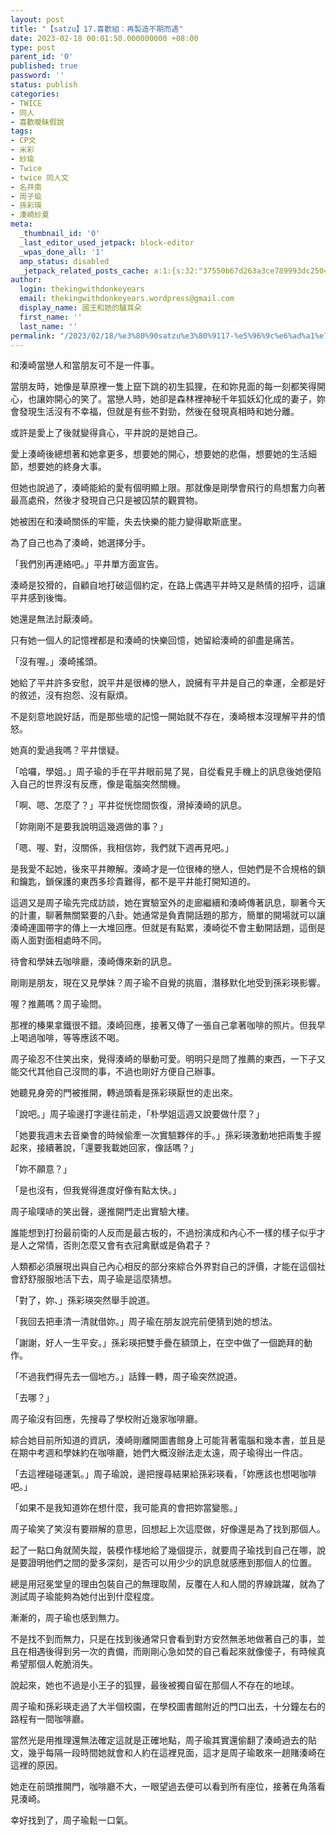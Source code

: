 ```yaml
---
layout: post
title: "【satzu】17.喜歡組：再製造不期而遇"
date: 2023-02-18 00:01:50.000000000 +08:00
type: post
parent_id: '0'
published: true
password: ''
status: publish
categories:
- TWICE
- 同人
- 喜歡曖昧假說
tags:
- CP文
- 米彩
- 紗瑜
- Twice
- twice 同人文
- 名井南
- 周子瑜
- 孫彩瑛
- 湊崎紗夏
meta:
  _thumbnail_id: '0'
  _last_editor_used_jetpack: block-editor
  _wpas_done_all: '1'
  amp_status: disabled
  _jetpack_related_posts_cache: a:1:{s:32:"37550b67d263a3ce789993dc25046c5f";a:2:{s:7:"expires";i:1736455037;s:7:"payload";a:6:{i:0;a:1:{s:2:"id";i:798;}i:1;a:1:{s:2:"id";i:3483;}i:2;a:1:{s:2:"id";i:3560;}i:3;a:1:{s:2:"id";i:824;}i:4;a:1:{s:2:"id";i:3488;}i:5;a:1:{s:2:"id";i:3556;}}}}
author:
  login: thekingwithdonkeyears
  email: thekingwithdonkeyears.wordpress@gmail.com
  display_name: 國王和她的驢耳朵
  first_name: ''
  last_name: ''
permalink: "/2023/02/18/%e3%80%90satzu%e3%80%9117-%e5%96%9c%e6%ad%a1%e7%b5%84%ef%bc%9a%e5%86%8d%e8%a3%bd%e9%80%a0%e4%b8%8d%e6%9c%9f%e8%80%8c%e9%81%87/"
---
```


和湊崎當戀人和當朋友可不是一件事。

當朋友時，她像是草原裡一隻上竄下跳的初生狐狸，在和妳見面的每一刻都笑得開心，也讓妳開心的笑了。當戀人時，她卻是森林裡神秘千年狐妖幻化成的妻子，妳會發現生活沒有不幸福，但就是有些不對勁，然後在發現真相時和她分離。

或許是愛上了後就變得貪心，平井說的是她自己。

愛上湊崎後總想著和她拿更多，想要她的開心，想要她的悲傷，想要她的生活細節，想要她的終身大事。

但她也說過了，湊崎能給的愛有個明顯上限。那就像是剛學會飛行的鳥想奮力向著最高處飛，然後才發現自己只是被囚禁的觀賞物。

她被困在和湊崎關係的牢籠，失去快樂的能力變得歇斯底里。

為了自己也為了湊崎，她選擇分手。

「我們別再連絡吧。」平井單方面宣告。

湊崎是狡猾的，自顧自地打破這個約定，在路上偶遇平井時又是熱情的招呼，這讓平井感到後悔。

她還是無法討厭湊崎。

只有她一個人的記憶裡都是和湊崎的快樂回憶，她留給湊崎的卻盡是痛苦。

「沒有喔。」湊崎搖頭。

她給了平井許多安慰，說平井是很棒的戀人，說擁有平井是自己的幸運，全都是好的敘述，沒有抱怨、沒有厭煩。

不是刻意地說好話，而是那些壞的記憶一開始就不存在，湊崎根本沒理解平井的憤怒。

她真的愛過我嗎？平井懷疑。

「哈囉，學姐。」周子瑜的手在平井眼前晃了晃，自從看見手機上的訊息後她便陷入自己的世界沒有反應，像是電腦突然關機。

「啊、嗯、怎麼了？」平井從恍惚間恢復，滑掉湊崎的訊息。

「妳剛剛不是要我說明這幾週做的事？」

「嗯、喔、對，沒關係，我相信妳，我們就下週再見吧。」

是我愛不起她，後來平井瞭解。湊崎才是一位很棒的戀人，但她們是不合規格的鎖和鑰匙，鎖保護的東西多珍貴難得，都不是平井能打開知道的。

這週又是周子瑜先完成訪談，她在實驗室外的走廊繼續和湊崎傳著訊息，聊著今天的計畫，聊著無關緊要的八卦。她通常是負責開話題的那方，簡單的開場就可以讓湊崎連圖帶字的傳上一大堆回應。但就是有點累，湊崎從不會主動開話題，這倒是兩人面對面相處時不同。

待會和學妹去咖啡廳，湊崎傳來新的訊息。

剛剛是朋友，現在又見學妹？周子瑜不自覺的挑眉，潛移默化地受到孫彩瑛影響。

喔？推薦嗎？周子瑜問。

那裡的榛果拿鐵很不錯。湊崎回應，接著又傳了一張自己拿著咖啡的照片。但我早上喝過咖啡，等等應該不喝。

周子瑜忍不住笑出來，覺得湊崎的舉動可愛。明明只是問了推薦的東西，一下子又能交代其他自己沒問的事，不過也剛好方便自己辦事。

她聽見身旁的門被推開，轉過頭看是孫彩瑛厭世的走出來。

「說吧。」周子瑜邊打字邊往前走，「朴學姐這週又說要做什麼？」

「她要我週末去音樂會的時候偷牽一次實驗夥伴的手。」孫彩瑛激動地把兩隻手握起來，接續著說，「還要我載她回家，像話嗎？」

「妳不願意？」

「是也沒有，但我覺得進度好像有點太快。」

周子瑜噗哧的笑出聲，邊推開門走出實驗大樓。

誰能想到打扮最前衛的人反而是最古板的，不過扮演成和內心不一樣的樣子似乎才是人之常情，否則怎麼又會有衣冠禽獸或是偽君子？

人類都必須展現出與自己內心相反的部分來綜合外界對自己的評價，才能在這個社會舒舒服服地活下去，周子瑜是這麼猜想。

「對了，妳、」孫彩瑛突然舉手說道。

「我回去把車清一清就借妳。」周子瑜在朋友說完前便猜到她的想法。

「謝謝，好人一生平安。」孫彩瑛把雙手疊在額頭上，在空中做了一個跪拜的動作。

「不過我們得先去一個地方。」話鋒一轉，周子瑜突然說道。

「去哪？」

周子瑜沒有回應，先搜尋了學校附近幾家咖啡廳。

綜合她目前所知道的資訊，湊崎剛離開圖書館身上可能背著電腦和幾本書，並且是在期中考週和學妹約在咖啡廳，她們大概沒辦法走太遠，周子瑜得出一件店。

「去這裡碰碰運氣。」周子瑜說，邊把搜尋結果給孫彩瑛看，「妳應該也想喝咖啡吧。」

「如果不是我知道妳在想什麼，我可能真的會把妳當變態。」

周子瑜笑了笑沒有要辯解的意思，回想起上次這麼做，好像還是為了找到那個人。

起了一點口角就鬧失蹤，裝模作樣地給了幾個提示，就要周子瑜找到自己在哪，說是要證明他們之間的愛多深刻，是否可以用少少的訊息就感應到那個人的位置。

總是用冠冕堂皇的理由包裝自己的無理取鬧，反覆在人和人間的界線跳躍，就為了測試周子瑜能夠為她付出到什麼程度。

漸漸的，周子瑜也感到無力。

不是找不到而無力，只是在找到後通常只會看到對方安然無恙地做著自己的事，並且在相遇後得到另一次的責備，而剛剛心急如焚的自己看起來就像傻子，有時候真希望那個人乾脆消失。

說起來，她也不過是小王子的狐狸，最後被獨自留在那個人不存在的地球。

周子瑜和孫彩瑛走過了大半個校園，在學校圖書館附近的門口出去，十分鐘左右的路程有一間咖啡廳。

當然光是用推理還無法確定這就是正確地點，周子瑜其實還偷翻了湊崎過去的貼文，幾乎每隔一段時間她就會和人約在這裡見面，這才是周子瑜敢來一趟賭湊崎在這裡的原因。

她走在前頭推開門，咖啡廳不大，一眼望過去便可以看到所有座位，接著在角落看見湊崎。

幸好找到了，周子瑜鬆一口氣。
